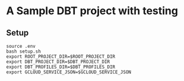 # A Sample DBT project with testing

## Setup
```
source .env
bash setup.sh
export ROOT_PROJECT_DIR=$ROOT_PROJECT_DIR
export DBT_PROJECT_DIR=$DBT_PROJECT_DIR
export DBT_PROFILES_DIR=$DBT_PROFILES_DIR
export GCLOUD_SERVICE_JSON=$GCLOUD_SERVICE_JSON

```